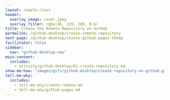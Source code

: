 ```yaml
---
layout: simple-class
header:
  overlay_image: cover.jpeg
  overlay_filter: rgba(46, 129, 200, 0.6)
title: Create the Remote Repository on GitHub
permalink: /github-desktop/create-remote-repository
next-page: /github-desktop/choose-github-pages-theme
facilitator: false
sidebar:
  nav: "github-desktop-nav"
main-content:
  includes:
    - activity/github-desktop/01-create-repository.md
show-me-how: "images/gifs/github-desktop/create-repository-on-github.gif"
tell-me-why:
  includes:
    - tell-me-why/create-remote.md
    - tell-me-why/github-pages.md
---
```

